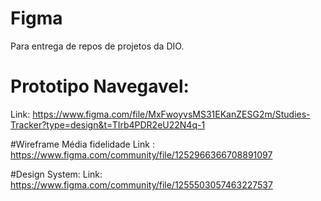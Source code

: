 # Figma
Para entrega de repos de projetos da DIO.

# Prototipo Navegavel:
Link: https://www.figma.com/file/MxFwoyvsMS31EKanZESG2m/Studies-Tracker?type=design&t=TIrb4PDR2eU22N4q-1

#Wireframe Média fidelidade
Link : https://www.figma.com/community/file/1252966366708891097

#Design System:
Link: https://www.figma.com/community/file/1255503057463227537
